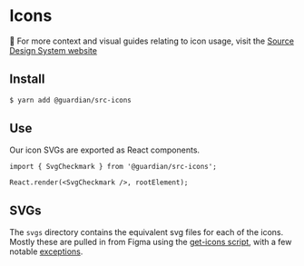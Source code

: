 # Icons

📣 For more context and visual guides relating to icon usage, visit the [Source Design System website](https://www.theguardian.design/2a1e5182b/p/74a822-overview)

## Install

```sh
$ yarn add @guardian/src-icons
```

## Use

Our icon SVGs are exported as React components.

```tsx
import { SvgCheckmark } from '@guardian/src-icons';

React.render(<SvgCheckmark />, rootElement);
```

## SVGs

The `svgs` directory contains the equivalent svg files for each of the icons. Mostly these are pulled in from Figma using the [get-icons script](../../../scripts/get-icons), with a few notable [exceptions](../../../scripts/get-icons#exceptions).
